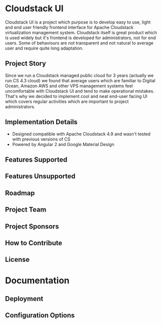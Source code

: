 # Cloudstack UI
Cloudstack UI is a project which purpose is to develop easy to use, light and end user friendly frontend interface for Apache Cloudstack virtualization management system. Cloudstack itself is great product which is used widely but it's frontend is developed for administrators, not for end users. Some of behaviours are not transparent and not natural to average user and require quite long adaptation.

## Project Story

Since we run a Cloudstack managed public cloud for 3 years (actually we run CS 4.3 cloud) we found that average users which are familiar to Digital Ocean, Amazon AWS and other VPS management systems feel uncomfortable with Cloudstack UI and tend to make operational mistakes. That's why we decided to implement cool and neat end-user facing UI which covers regular activities which are important to project administrators.

## Implementation Details

* Designed compatible with Apache Cloudstack 4.9 and wasn't tested with previous versions of CS
* Powered by Angular 2 and Google Material Design

## Features Supported

## Features Unsupported

## Roadmap

## Project Team

## Project Sponsors

## How to Contribute

## License

# Documentation

## Deployment

## Configuration Options

